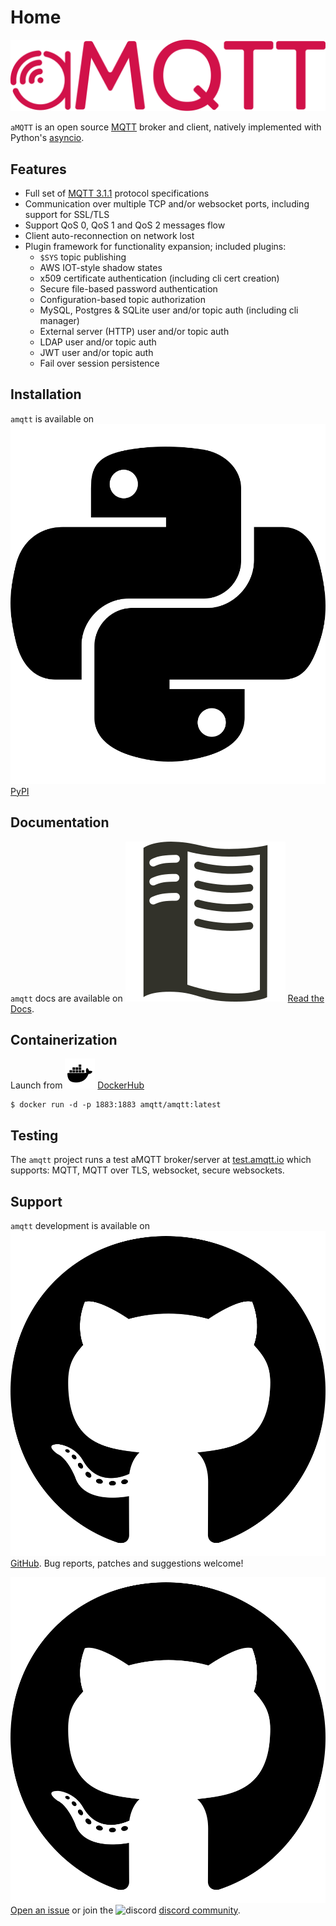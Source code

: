 # Home

![assets/amqtt.svg](assets/amqtt.svg)

`aMQTT` is an open source [MQTT](http://www.mqtt.org) broker and client, natively implemented with Python's [asyncio](https://docs.python.org/3/library/asyncio.html).

## Features

- Full set of [MQTT 3.1.1](http://docs.oasis-open.org/mqtt/mqtt/v3.1.1/os/mqtt-v3.1.1-os.html) protocol specifications
- Communication over multiple TCP and/or websocket ports, including support for SSL/TLS
- Support QoS 0, QoS 1 and QoS 2 messages flow
- Client auto-reconnection on network lost
- Plugin framework for functionality expansion; included plugins:
  - `$SYS` topic publishing
  - AWS IOT-style shadow states
  - x509 certificate authentication (including cli cert creation)
  - Secure file-based password authentication
  - Configuration-based topic authorization
  - MySQL, Postgres & SQLite user and/or topic auth (including cli manager)
  - External server (HTTP) user and/or topic auth
  - LDAP user and/or topic auth
  - JWT user and/or topic auth
  - Fail over session persistence

## Installation

`amqtt` is available on ![pypi](assets/python.svg) [PyPI](https://pypi.python.org/pypi/amqtt)

## Documentation

`amqtt` docs are available on ![readthedocs](assets/readthedocs.svg) [Read the Docs](http://amqtt.readthedocs.org/).

## Containerization

Launch from ![dockerhub](assets/docker.svg) [DockerHub](https://hub.docker.com/repositories/amqtt)

```shell
$ docker run -d -p 1883:1883 amqtt/amqtt:latest
```

## Testing

The `amqtt` project runs a test aMQTT broker/server at [test.amqtt.io](https://test.amqtt.io) which supports: MQTT, MQTT over TLS, websocket, secure websockets.


## Support

`amqtt` development is available on ![github](assets/github.svg) [GitHub](https://github.com/Yakifo/amqtt). Bug reports, patches and suggestions welcome!

![github](assets/github.svg) [Open an issue](https://github.com/Yakifo/amqtt/issues/new) or join the ![discord](assets/discord.svg) [discord community](https://discord.gg/S3sP6dDaF3).

